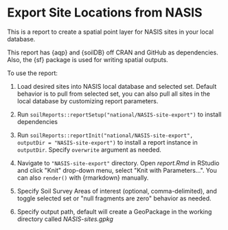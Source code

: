 # Export Site Locations from NASIS

This is a report to create a spatial point layer for NASIS sites in your local database.

This report has {aqp} and {soilDB} off CRAN and GitHub as dependencies. Also, the {sf} package is used for writing spatial outputs.

To use the report:

1. Load desired sites into NASIS local database and selected set. Default behavior is to pull from selected set, you can also pull all sites in the local database by customizing report parameters.

2. Run `soilReports::reportSetup("national/NASIS-site-export")` to install dependencies

3. Run `soilReports::reportInit("national/NASIS-site-export", outputDir = "NASIS-site-export")` to install a report instance in `outputDir`. Specify `overwrite` argument as needed. 

4. Navigate to `"NASIS-site-export"` directory. Open _report.Rmd_ in RStudio and click "Knit" drop-down menu, select "Knit with Parameters...". You can also `render()` with {rmarkdown} manually.

5. Specify Soil Survey Areas of interest (optional, comma-delimited), and toggle selected set or "null fragments are zero" behavior as needed. 

6. Specify output path, default will create a GeoPackage in the working directory called _NASIS-sites.gpkg_
